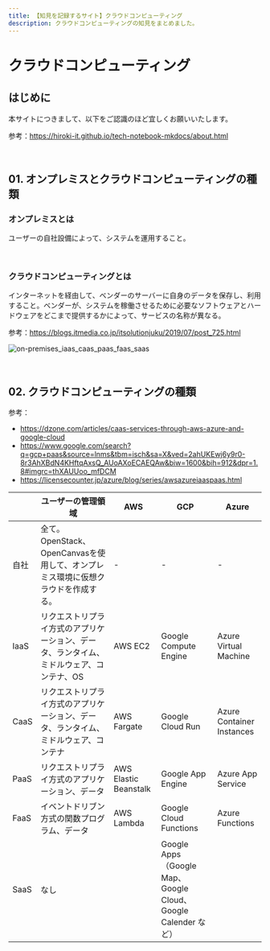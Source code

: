 ```yaml
---
title: 【知見を記録するサイト】クラウドコンピューティング
description: クラウドコンピューティングの知見をまとめました。
---
```


# クラウドコンピューティング

## はじめに

本サイトにつきまして、以下をご認識のほど宜しくお願いいたします。

参考：https://hiroki-it.github.io/tech-notebook-mkdocs/about.html

<br>

## 01. オンプレミスとクラウドコンピューティングの種類

### オンプレミスとは

ユーザーの自社設備によって、システムを運用すること。　

<br>

### クラウドコンピューティングとは

インターネットを経由して、ベンダーのサーバーに自身のデータを保存し、利用すること。ベンダーが、システムを稼働させるために必要なソフトウェアとハードウェアをどこまで提供するかによって、サービスの名称が異なる。

参考：https://blogs.itmedia.co.jp/itsolutionjuku/2019/07/post_725.html

![on-premises_iaas_caas_paas_faas_saas](https://raw.githubusercontent.com/hiroki-it/tech-notebook/master/images/on-premises_iaas_caas_paas_faas_saas.png)

<br>

## 02. クラウドコンピューティングの種類

参考：

- https://dzone.com/articles/caas-services-through-aws-azure-and-google-cloud
- https://www.google.com/search?q=gcp+paas&source=lnms&tbm=isch&sa=X&ved=2ahUKEwj6y9r0-8r3AhXBdN4KHftqAxsQ_AUoAXoECAEQAw&biw=1600&bih=912&dpr=1.8#imgrc=thXAUUoo_mfDCM
- https://licensecounter.jp/azure/blog/series/awsazureiaaspaas.html

|      | ユーザーの管理領域                                           | AWS                   | GCP                                                          | Azure                     |
| ---- | ------------------------------------------------------------ | --------------------- | ------------------------------------------------------------ | ------------------------- |
| 自社 | 全て。OpenStack、OpenCanvasを使用して、オンプレミス環境に仮想クラウドを作成する。 | -                     | -                                                            | -                         |
| IaaS | リクエストリプライ方式のアプリケーション、データ、ランタイム、ミドルウェア、コンテナ、OS | AWS EC2               | Google Compute Engine                                        | Azure Virtual Machine     |
| CaaS | リクエストリプライ方式のアプリケーション、データ、ランタイム、ミドルウェア、コンテナ | AWS Fargate           | Google Cloud Run                                             | Azure Container Instances |
| PaaS | リクエストリプライ方式のアプリケーション、データ             | AWS Elastic Beanstalk | Google App Engine                                            | Azure App Service         |
| FaaS | イベントドリブン方式の関数プログラム、データ                 | AWS Lambda            | Google Cloud Functions                                       | Azure Functions           |
| SaaS | なし                                                         |                       | Google Apps（Google Map、Google Cloud、Google Calender など） |                           |

<br>
